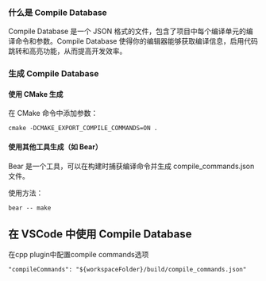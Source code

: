 ### 什么是 Compile Database

Compile Database 是一个 JSON 格式的文件，包含了项目中每个编译单元的编译命令和参数。Compile Database 使得你的编辑器能够获取编译信息，启用代码跳转和高亮功能，从而提高开发效率。

### 生成 Compile Database

#### 使用 CMake 生成

在 CMake 命令中添加参数：

`cmake -DCMAKE_EXPORT_COMPILE_COMMANDS=ON .`

#### 使用其他工具生成（如 Bear）

Bear 是一个工具，可以在构建时捕获编译命令并生成 compile_commands.json 文件。

使用方法：

`bear -- make`

## 在 VSCode 中使用 Compile Database

在cpp plugin中配置compile commands选项

`"compileCommands": "${workspaceFolder}/build/compile_commands.json"`
